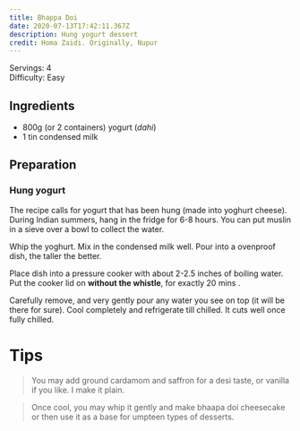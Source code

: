 ```yaml
---
title: Bhappa Doi
date: 2020-07-13T17:42:11.367Z
description: Hung yogurt dessert
credit: Homa Zaidi. Originally, Nupur
---
```

Servings: 4  
Difficulty: Easy  

## Ingredients
* 800g (or 2 containers) yogurt (_dahi_)
* 1 tin condensed milk

## Preparation

### Hung yogurt
The recipe calls for yogurt that has been hung (made into yoghurt cheese). During Indian summers, hang in the fridge for 6-8 hours. You can put muslin in a sieve over a bowl to collect the water.

Whip the yoghurt. Mix in the condensed milk well. Pour into a ovenproof dish, the taller the better.

Place dish into a pressure cooker with about 2-2.5 inches of boiling water. Put the cooker lid on __without the whistle__, for exactly 20 mins . 

Carefully remove, and very gently pour any water you see on top (it will be there for sure). Cool completely and refrigerate till chilled. It cuts well once fully chilled.

# Tips
> You may add ground cardamom and saffron for a desi taste, or vanilla if you like. I make it plain. 

> Once cool, you may whip it gently and make bhaapa doi cheesecake or then use it as a base for umpteen types of desserts.
